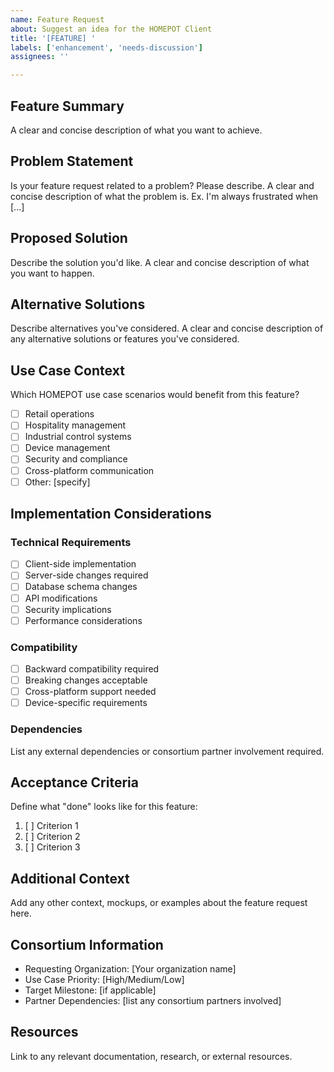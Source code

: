 ```yaml
---
name: Feature Request
about: Suggest an idea for the HOMEPOT Client
title: '[FEATURE] '
labels: ['enhancement', 'needs-discussion']
assignees: ''

---
```


## Feature Summary
A clear and concise description of what you want to achieve.

## Problem Statement
Is your feature request related to a problem? Please describe.
A clear and concise description of what the problem is. Ex. I'm always frustrated when [...]

## Proposed Solution
Describe the solution you'd like.
A clear and concise description of what you want to happen.

## Alternative Solutions
Describe alternatives you've considered.
A clear and concise description of any alternative solutions or features you've considered.

## Use Case Context
Which HOMEPOT use case scenarios would benefit from this feature?

- [ ] Retail operations
- [ ] Hospitality management
- [ ] Industrial control systems
- [ ] Device management
- [ ] Security and compliance
- [ ] Cross-platform communication
- [ ] Other: [specify]

## Implementation Considerations

### Technical Requirements
- [ ] Client-side implementation
- [ ] Server-side changes required
- [ ] Database schema changes
- [ ] API modifications
- [ ] Security implications
- [ ] Performance considerations

### Compatibility
- [ ] Backward compatibility required
- [ ] Breaking changes acceptable
- [ ] Cross-platform support needed
- [ ] Device-specific requirements

### Dependencies
List any external dependencies or consortium partner involvement required.

## Acceptance Criteria
Define what "done" looks like for this feature:

1. [ ] Criterion 1
2. [ ] Criterion 2
3. [ ] Criterion 3

## Additional Context
Add any other context, mockups, or examples about the feature request here.

## Consortium Information
- Requesting Organization: [Your organization name]
- Use Case Priority: [High/Medium/Low]
- Target Milestone: [if applicable]
- Partner Dependencies: [list any consortium partners involved]

## Resources
Link to any relevant documentation, research, or external resources.
